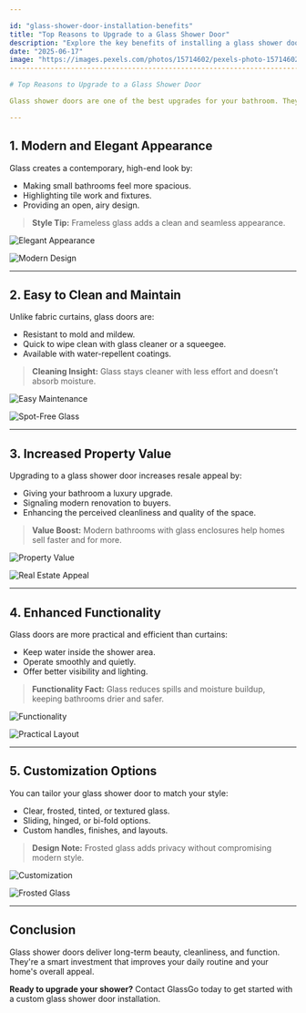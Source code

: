 ```yaml
---

id: "glass-shower-door-installation-benefits"
title: "Top Reasons to Upgrade to a Glass Shower Door"
description: "Explore the key benefits of installing a glass shower door, from modern aesthetics and easy cleaning to increased home value and bathroom functionality."
date: "2025-06-17"
image: "https://images.pexels.com/photos/15714602/pexels-photo-15714602.jpeg?auto=compresscs=tinysrgbw=1260h=750dpr=1](https://images.pexels.com/photos/15714602/pexels-photo-15714602.jpeg?auto=compress&cs=tinysrgb&w=1260&h=750&dpr=1)"
---------------------------------------------------------------------------------------------------------------------------------------------------------------------------------------------------------------------------------------------------

# Top Reasons to Upgrade to a Glass Shower Door

Glass shower doors are one of the best upgrades for your bathroom. They combine sleek design, functionality, and long-term value in one clean package. Here's why more homeowners are switching to professional glass shower enclosures.

---
```


## 1. **Modern and Elegant Appearance**

Glass creates a contemporary, high-end look by:

* Making small bathrooms feel more spacious.
* Highlighting tile work and fixtures.
* Providing an open, airy design.

> **Style Tip:** Frameless glass adds a clean and seamless appearance.

![Elegant Appearance](https://images.pexels.com/photos/15714602/pexels-photo-15714602.jpeg?auto=compress\&cs=tinysrgb\&w=1260\&h=750\&dpr=1)

![Modern Design](https://images.pexels.com/photos/16142209/pexels-photo-16142209.jpeg?auto=compress\&cs=tinysrgb\&w=1260\&h=750\&dpr=1)

---

## 2. **Easy to Clean and Maintain**

Unlike fabric curtains, glass doors are:

* Resistant to mold and mildew.
* Quick to wipe clean with glass cleaner or a squeegee.
* Available with water-repellent coatings.

> **Cleaning Insight:** Glass stays cleaner with less effort and doesn’t absorb moisture.

![Easy Maintenance](https://images.pexels.com/photos/5592090/pexels-photo-5592090.jpeg?auto=compress\&cs=tinysrgb\&w=1260\&h=750\&dpr=1)

![Spot-Free Glass](https://images.pexels.com/photos/5592087/pexels-photo-5592087.jpeg?auto=compress\&cs=tinysrgb\&w=1260\&h=750\&dpr=1)

---

## 3. **Increased Property Value**

Upgrading to a glass shower door increases resale appeal by:

* Giving your bathroom a luxury upgrade.
* Signaling modern renovation to buyers.
* Enhancing the perceived cleanliness and quality of the space.

> **Value Boost:** Modern bathrooms with glass enclosures help homes sell faster and for more.

![Property Value](https://images.pexels.com/photos/14705078/pexels-photo-14705078.jpeg?auto=compress\&cs=tinysrgb\&w=1260\&h=750\&dpr=1)

![Real Estate Appeal](https://images.pexels.com/photos/5592088/pexels-photo-5592088.jpeg?auto=compress\&cs=tinysrgb\&w=1260\&h=750\&dpr=1)

---

## 4. **Enhanced Functionality**

Glass doors are more practical and efficient than curtains:

* Keep water inside the shower area.
* Operate smoothly and quietly.
* Offer better visibility and lighting.

> **Functionality Fact:** Glass reduces spills and moisture buildup, keeping bathrooms drier and safer.

![Functionality](https://images.pexels.com/photos/5592086/pexels-photo-5592086.jpeg?auto=compress\&cs=tinysrgb\&w=1260\&h=750\&dpr=1)

![Practical Layout](https://images.pexels.com/photos/5592091/pexels-photo-5592091.jpeg?auto=compress\&cs=tinysrgb\&w=1260\&h=750\&dpr=1)

---

## 5. **Customization Options**

You can tailor your glass shower door to match your style:

* Clear, frosted, tinted, or textured glass.
* Sliding, hinged, or bi-fold options.
* Custom handles, finishes, and layouts.

> **Design Note:** Frosted glass adds privacy without compromising modern style.

![Customization](https://images.pexels.com/photos/16142207/pexels-photo-16142207.jpeg?auto=compress\&cs=tinysrgb\&w=1260\&h=750\&dpr=1)

![Frosted Glass](https://images.pexels.com/photos/6248554/pexels-photo-6248554.jpeg?auto=compress\&cs=tinysrgb\&w=1260\&h=750\&dpr=1)

---

## Conclusion

Glass shower doors deliver long-term beauty, cleanliness, and function. They're a smart investment that improves your daily routine and your home's overall appeal.

**Ready to upgrade your shower?** Contact GlassGo today to get started with a custom glass shower door installation.

